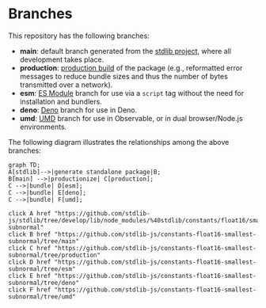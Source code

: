 <!--

@license Apache-2.0

Copyright (c) 2022 The Stdlib Authors.

Licensed under the Apache License, Version 2.0 (the "License");
you may not use this file except in compliance with the License.
You may obtain a copy of the License at

    http://www.apache.org/licenses/LICENSE-2.0

Unless required by applicable law or agreed to in writing, software
distributed under the License is distributed on an "AS IS" BASIS,
WITHOUT WARRANTIES OR CONDITIONS OF ANY KIND, either express or implied.
See the License for the specific language governing permissions and
limitations under the License.

-->

# Branches

This repository has the following branches:

-   **main**: default branch generated from the [stdlib project][stdlib-url], where all development takes place.
-   **production**: [production build][production-url] of the package (e.g., reformatted error messages to reduce bundle sizes and thus the number of bytes transmitted over a network).
-   **esm**: [ES Module][esm-url] branch for use via a `script` tag without the need for installation and bundlers.
-   **deno**: [Deno][deno-url] branch for use in Deno.
-   **umd**: [UMD][umd-url] branch for use in Observable, or in dual browser/Node.js environments.

The following diagram illustrates the relationships among the above branches:

```mermaid
graph TD;
A[stdlib]-->|generate standalone package|B;
B[main] -->|productionize| C[production];
C -->|bundle| D[esm];
C -->|bundle| E[deno];
C -->|bundle| F[umd];

click A href "https://github.com/stdlib-js/stdlib/tree/develop/lib/node_modules/%40stdlib/constants/float16/smallest-subnormal"
click B href "https://github.com/stdlib-js/constants-float16-smallest-subnormal/tree/main"
click C href "https://github.com/stdlib-js/constants-float16-smallest-subnormal/tree/production"
click D href "https://github.com/stdlib-js/constants-float16-smallest-subnormal/tree/esm"
click E href "https://github.com/stdlib-js/constants-float16-smallest-subnormal/tree/deno"
click F href "https://github.com/stdlib-js/constants-float16-smallest-subnormal/tree/umd"
```

[stdlib-url]: https://github.com/stdlib-js/stdlib/tree/develop/lib/node_modules/%40stdlib/constants/float16/smallest-subnormal
[production-url]: https://github.com/stdlib-js/constants-float16-smallest-subnormal/tree/production
[deno-url]: https://github.com/stdlib-js/constants-float16-smallest-subnormal/tree/deno
[umd-url]: https://github.com/stdlib-js/constants-float16-smallest-subnormal/tree/umd
[esm-url]: https://github.com/stdlib-js/constants-float16-smallest-subnormal/tree/esm